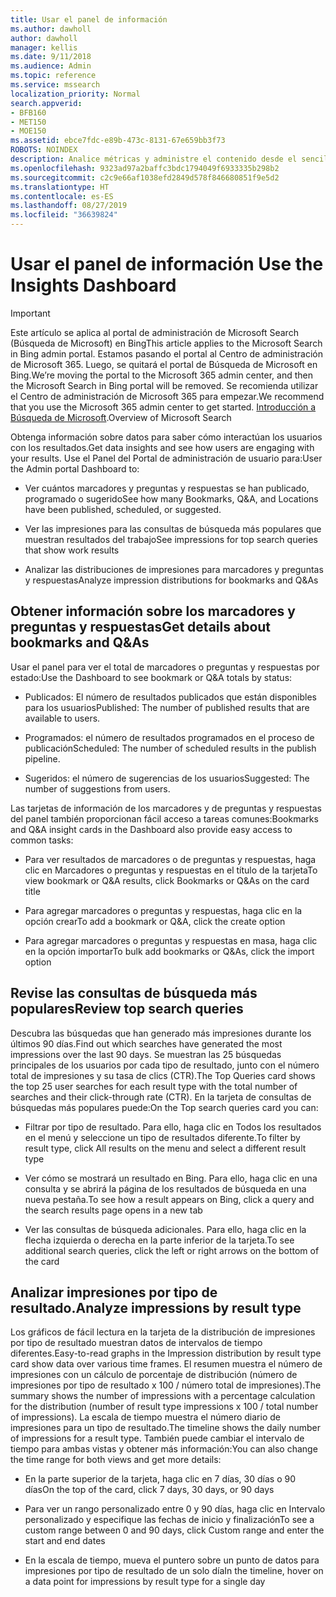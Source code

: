 ```yaml
---
title: Usar el panel de información
ms.author: dawholl
author: dawholl
manager: kellis
ms.date: 9/11/2018
ms.audience: Admin
ms.topic: reference
ms.service: mssearch
localization_priority: Normal
search.appverid:
- BFB160
- MET150
- MOE150
ms.assetid: ebce7fdc-e89b-473c-8131-67e659bb3f73
ROBOTS: NOINDEX
description: Analice métricas y administre el contenido desde el sencillo panel en el portal de administración de Búsqueda de Microsoft
ms.openlocfilehash: 9323ad97a2baffc3bdc1794049f6933335b298b2
ms.sourcegitcommit: c2c9e66af1038efd2849d578f846680851f9e5d2
ms.translationtype: HT
ms.contentlocale: es-ES
ms.lasthandoff: 08/27/2019
ms.locfileid: "36639824"
---
```

# <a name="use-the-insights-dashboard"></a><span data-ttu-id="46bae-103">Usar el panel de información </span><span class="sxs-lookup"><span data-stu-id="46bae-103">Use the Insights Dashboard</span></span>

> [!IMPORTANT]
> <span data-ttu-id="46bae-104">Este artículo se aplica al portal de administración de Microsoft Search (Búsqueda de Microsoft) en Bing</span><span class="sxs-lookup"><span data-stu-id="46bae-104">This article applies to the Microsoft Search in Bing admin portal.</span></span> <span data-ttu-id="46bae-105">Estamos pasando el portal al Centro de administración de Microsoft 365. Luego, se quitará el portal de Búsqueda de Microsoft en Bing.</span><span class="sxs-lookup"><span data-stu-id="46bae-105">We’re moving the portal to the Microsoft 365 admin center, and then the Microsoft Search in Bing portal will be removed.</span></span> <span data-ttu-id="46bae-106">Se recomienda utilizar el Centro de administración de Microsoft 365 para empezar.</span><span class="sxs-lookup"><span data-stu-id="46bae-106">We recommend that you use the Microsoft 365 admin center to get started.</span></span> <span data-ttu-id="46bae-107">[Introducción a Búsqueda de Microsoft](overview-microsoft-search.md).</span><span class="sxs-lookup"><span data-stu-id="46bae-107">Overview of Microsoft Search</span></span>
    
<span data-ttu-id="46bae-108">Obtenga información sobre datos para saber cómo interactúan los usuarios con los resultados.</span><span class="sxs-lookup"><span data-stu-id="46bae-108">Get data insights and see how users are engaging with your results.</span></span> <span data-ttu-id="46bae-109">Use el Panel del Portal de administración de usuario para:</span><span class="sxs-lookup"><span data-stu-id="46bae-109">User the Admin portal Dashboard to:</span></span>
  
- <span data-ttu-id="46bae-110">Ver cuántos marcadores y preguntas y respuestas se han publicado, programado o sugerido</span><span class="sxs-lookup"><span data-stu-id="46bae-110">See how many Bookmarks, Q&A, and Locations have been published, scheduled, or suggested.</span></span>
    
- <span data-ttu-id="46bae-111">Ver las impresiones para las consultas de búsqueda más populares que muestran resultados del trabajo</span><span class="sxs-lookup"><span data-stu-id="46bae-111">See impressions for top search queries that show work results</span></span>
    
- <span data-ttu-id="46bae-112">Analizar las distribuciones de impresiones para marcadores y preguntas y respuestas</span><span class="sxs-lookup"><span data-stu-id="46bae-112">Analyze impression distributions for bookmarks and Q&As</span></span>
    
## <a name="get-details-about-bookmarks-and-qas"></a><span data-ttu-id="46bae-113">Obtener información sobre los marcadores y preguntas y respuestas</span><span class="sxs-lookup"><span data-stu-id="46bae-113">Get details about bookmarks and Q&As</span></span>

<span data-ttu-id="46bae-114">Usar el panel para ver el total de marcadores o preguntas y respuestas por estado:</span><span class="sxs-lookup"><span data-stu-id="46bae-114">Use the Dashboard to see bookmark or Q&A totals by status:</span></span>
  
- <span data-ttu-id="46bae-115">Publicados: El número de resultados publicados que están disponibles para los usuarios</span><span class="sxs-lookup"><span data-stu-id="46bae-115">Published: The number of published results that are available to users.</span></span>
    
- <span data-ttu-id="46bae-116">Programados: el número de resultados programados en el proceso de publicación</span><span class="sxs-lookup"><span data-stu-id="46bae-116">Scheduled: The number of scheduled results in the publish pipeline.</span></span>
    
- <span data-ttu-id="46bae-117">Sugeridos: el número de sugerencias de los usuarios</span><span class="sxs-lookup"><span data-stu-id="46bae-117">Suggested: The number of suggestions from users.</span></span>
    
<span data-ttu-id="46bae-118">Las tarjetas de información de los marcadores y de preguntas y respuestas del panel también proporcionan fácil acceso a tareas comunes:</span><span class="sxs-lookup"><span data-stu-id="46bae-118">Bookmarks and Q&A insight cards in the Dashboard also provide easy access to common tasks:</span></span>
  
- <span data-ttu-id="46bae-119">Para ver resultados de marcadores o de preguntas y respuestas, haga clic en Marcadores o preguntas y respuestas en el título de la tarjeta</span><span class="sxs-lookup"><span data-stu-id="46bae-119">To view bookmark or Q&A results, click Bookmarks or Q&As on the card title</span></span>
    
- <span data-ttu-id="46bae-120">Para agregar marcadores o preguntas y respuestas, haga clic en la opción crear</span><span class="sxs-lookup"><span data-stu-id="46bae-120">To add a bookmark or Q&A, click the create option</span></span>
    
- <span data-ttu-id="46bae-121">Para agregar marcadores o preguntas y respuestas en masa, haga clic en la opción importar</span><span class="sxs-lookup"><span data-stu-id="46bae-121">To bulk add bookmarks or Q&As, click the import option</span></span>
    
## <a name="review-top-search-queries"></a><span data-ttu-id="46bae-122">Revise las consultas de búsqueda más populares</span><span class="sxs-lookup"><span data-stu-id="46bae-122">Review top search queries</span></span>

<span data-ttu-id="46bae-123">Descubra las búsquedas que han generado más impresiones durante los últimos 90 días.</span><span class="sxs-lookup"><span data-stu-id="46bae-123">Find out which searches have generated the most impressions over the last 90 days.</span></span> <span data-ttu-id="46bae-124">Se muestran las 25 búsquedas principales de los usuarios por cada tipo de resultado, junto con el número total de impresiones y su tasa de clics (CTR).</span><span class="sxs-lookup"><span data-stu-id="46bae-124">The Top Queries card shows the top 25 user searches for each result type with the total number of searches and their click-through rate (CTR).</span></span> <span data-ttu-id="46bae-125">En la tarjeta de consultas de búsquedas más populares puede:</span><span class="sxs-lookup"><span data-stu-id="46bae-125">On the Top search queries card you can:</span></span>
  
- <span data-ttu-id="46bae-126">Filtrar por tipo de resultado. Para ello, haga clic en Todos los resultados en el menú y seleccione un tipo de resultados diferente.</span><span class="sxs-lookup"><span data-stu-id="46bae-126">To filter by result type, click All results on the menu and select a different result type</span></span>
    
- <span data-ttu-id="46bae-127">Ver cómo se mostrará un resultado en Bing. Para ello, haga clic en una consulta y se abrirá la página de los resultados de búsqueda en una nueva pestaña.</span><span class="sxs-lookup"><span data-stu-id="46bae-127">To see how a result appears on Bing, click a query and the search results page opens in a new tab</span></span>
    
- <span data-ttu-id="46bae-128">Ver las consultas de búsqueda adicionales. Para ello, haga clic en la flecha izquierda o derecha en la parte inferior de la tarjeta.</span><span class="sxs-lookup"><span data-stu-id="46bae-128">To see additional search queries, click the left or right arrows on the bottom of the card</span></span>
    
## <a name="analyze-impressions-by-result-type"></a><span data-ttu-id="46bae-129">Analizar impresiones por tipo de resultado.</span><span class="sxs-lookup"><span data-stu-id="46bae-129">Analyze impressions by result type</span></span>

<span data-ttu-id="46bae-130">Los gráficos de fácil lectura en la tarjeta de la distribución de impresiones por tipo de resultado muestran datos de intervalos de tiempo diferentes.</span><span class="sxs-lookup"><span data-stu-id="46bae-130">Easy-to-read graphs in the Impression distribution by result type card show data over various time frames.</span></span> <span data-ttu-id="46bae-131">El resumen muestra el número de impresiones con un cálculo de porcentaje de distribución (número de impresiones por tipo de resultado x 100 / número total de impresiones).</span><span class="sxs-lookup"><span data-stu-id="46bae-131">The summary shows the number of impressions with a percentage calculation for the distribution (number of result type impressions x 100 / total number of impressions).</span></span> <span data-ttu-id="46bae-132">La escala de tiempo muestra el número diario de impresiones para un tipo de resultado.</span><span class="sxs-lookup"><span data-stu-id="46bae-132">The timeline shows the daily number of impressions for a result type.</span></span> <span data-ttu-id="46bae-133">También puede cambiar el intervalo de tiempo para ambas vistas y obtener más información:</span><span class="sxs-lookup"><span data-stu-id="46bae-133">You can also change the time range for both views and get more details:</span></span>
  
- <span data-ttu-id="46bae-134">En la parte superior de la tarjeta, haga clic en 7 días, 30 días o 90 días</span><span class="sxs-lookup"><span data-stu-id="46bae-134">On the top of the card, click 7 days, 30 days, or 90 days</span></span>
    
- <span data-ttu-id="46bae-135">Para ver un rango personalizado entre 0 y 90 días, haga clic en Intervalo personalizado y especifique las fechas de inicio y finalización</span><span class="sxs-lookup"><span data-stu-id="46bae-135">To see a custom range between 0 and 90 days, click Custom range and enter the start and end dates</span></span>
    
- <span data-ttu-id="46bae-136">En la escala de tiempo, mueva el puntero sobre un punto de datos para impresiones por tipo de resultado de un solo día</span><span class="sxs-lookup"><span data-stu-id="46bae-136">In the timeline, hover on a data point for impressions by result type for a single day</span></span>

  

